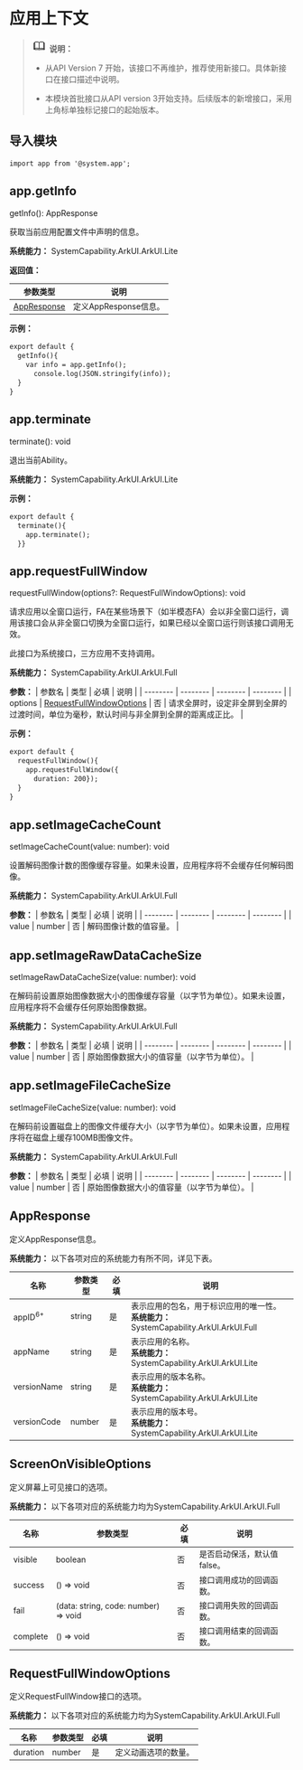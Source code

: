 # 应用上下文

> ![icon-note.gif](public_sys-resources/icon-note.gif) **说明：**
> - 从API Version 7 开始，该接口不再维护，推荐使用新接口。具体新接口在接口描述中说明。
> 
> - 本模块首批接口从API version 3开始支持。后续版本的新增接口，采用上角标单独标记接口的起始版本。


## 导入模块


```
import app from '@system.app';
```


## app.getInfo

getInfo(): AppResponse

获取当前应用配置文件中声明的信息。

**系统能力：** SystemCapability.ArkUI.ArkUI.Lite

**返回值：**

| 参数类型 | 说明 |
| -------- | -------- |
| [AppResponse](#appresponse) | 定义AppResponse信息。 |

**示例：**

  ```
  export default {    
    getInfo(){        
      var info = app.getInfo();        
        console.log(JSON.stringify(info));    
    } 
  }
  ```

## app.terminate

terminate(): void

退出当前Ability。

**系统能力：** SystemCapability.ArkUI.ArkUI.Lite

**示例：**

  ```
  export default {    
    terminate(){        
      app.terminate();    
    }}
  ```
## app.requestFullWindow

requestFullWindow(options?: RequestFullWindowOptions): void

请求应用以全窗口运行，FA在某些场景下（如半模态FA）会以非全窗口运行，调用该接口会从非全窗口切换为全窗口运行，如果已经以全窗口运行则该接口调用无效。

此接口为系统接口，三方应用不支持调用。

**系统能力：** SystemCapability.ArkUI.ArkUI.Full

**参数：**
| 参数名 | 类型 | 必填 | 说明 |
| -------- | -------- | -------- | -------- |
| options | [RequestFullWindowOptions](#requestfullwindowoptions) | 否 | 请求全屏时，设定非全屏到全屏的过渡时间，单位为毫秒，默认时间与非全屏到全屏的距离成正比。 |

**示例：**

  ```
  export default {    
    requestFullWindow(){        
      app.requestFullWindow({            
        duration: 200});    
    }
  }
 ```

## app.setImageCacheCount

setImageCacheCount(value: number): void

设置解码图像计数的图像缓存容量。如果未设置，应用程序将不会缓存任何解码图像。

**系统能力：** SystemCapability.ArkUI.ArkUI.Full

**参数：**
| 参数名 | 类型 | 必填 | 说明 |
| -------- | -------- | -------- | -------- |
| value | number | 否 | 解码图像计数的值容量。 |

## app.setImageRawDataCacheSize

setImageRawDataCacheSize(value: number): void

在解码前设置原始图像数据大小的图像缓存容量（以字节为单位）。如果未设置，应用程序将不会缓存任何原始图像数据。

**系统能力：** SystemCapability.ArkUI.ArkUI.Full

**参数：**
| 参数名 | 类型 | 必填 | 说明 |
| -------- | -------- | -------- | -------- |
| value | number | 否 | 原始图像数据大小的值容量（以字节为单位）。 |


## app.setImageFileCacheSize

setImageFileCacheSize(value: number): void

在解码前设置磁盘上的图像文件缓存大小（以字节为单位）。如果未设置，应用程序将在磁盘上缓存100MB图像文件。

**系统能力：** SystemCapability.ArkUI.ArkUI.Full

**参数：**
| 参数名 | 类型 | 必填 | 说明 |
| -------- | -------- | -------- | -------- |
| value | number | 否 | 原始图像数据大小的值容量（以字节为单位）。 |

## AppResponse

定义AppResponse信息。

**系统能力：**  以下各项对应的系统能力有所不同，详见下表。

| 名称 | 参数类型 | 必填 | 说明 |
| -------- | -------- | -------- |-------- |
| appID<sup>6+</sup> | string | 是 | 表示应用的包名，用于标识应用的唯一性。 <br> **系统能力：** SystemCapability.ArkUI.ArkUI.Full|
| appName | string | 是 | 表示应用的名称。 <br> **系统能力：** SystemCapability.ArkUI.ArkUI.Lite|
| versionName | string | 是 | 表示应用的版本名称。 <br> **系统能力：** SystemCapability.ArkUI.ArkUI.Lite|
| versionCode | number | 是 | 表示应用的版本号。 <br> **系统能力：** SystemCapability.ArkUI.ArkUI.Lite|

## ScreenOnVisibleOptions

定义屏幕上可见接口的选项。

**系统能力：**  以下各项对应的系统能力均为SystemCapability.ArkUI.ArkUI.Full

| 名称 | 参数类型 | 必填 | 说明 |
| -------- | -------- | -------- | -------- |
| visible | boolean | 否 | 是否启动保活，默认值false。 |
| success | () => void | 否 | 接口调用成功的回调函数。 |
| fail | (data: string, code: number) => void | 否 | 接口调用失败的回调函数。 |
| complete | () => void | 否 | 接口调用结束的回调函数。 |

## RequestFullWindowOptions

定义RequestFullWindow接口的选项。

**系统能力：**  以下各项对应的系统能力均为SystemCapability.ArkUI.ArkUI.Full

| 名称 | 参数类型 | 必填 | 说明 |
| -------- | -------- | -------- | -------- |
| duration | number | 是 | 定义动画选项的数量。 |

